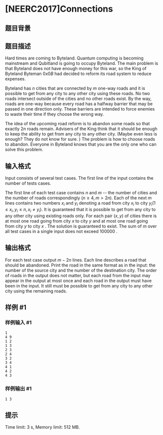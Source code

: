 # [NEERC2017]Connections

## 题目背景



## 题目描述



Hard times are coming to Byteland. Quantum computing is becoming mainstream and Qubitland is going to occupy Byteland. The main problem is that Byteland does not have enough money for this war, so the King of Byteland Byteman $0x0B$ had decided to reform its road system to reduce expenses.

Byteland has $n$ cities that are connected by $m$ one-way roads and it is possible to get from any city to any other city using these roads. No two roads intersect outside of the cities and no other roads exist. By the way, roads are one-way because every road has a halfway barrier that may be passed in one direction only. These barriers are intended to force enemies to waste their time if they choose the wrong way.

The idea of the upcoming road reform is to abandon some roads so that exactly $2n$ roads remain. Advisers of the King think that it should be enough to keep the ability to get from any city to any other city. (Maybe even less is enough? They do not know for sure. ) The problem is how to choose roads to abandon. Everyone in Byteland knows that you are the only one who can solve this problem.



## 输入格式



Input consists of several test cases. The first line of the input contains the number of tests cases.

The first line of each test case contains $n$ and $m$ -- the number of cities and the number of roads correspondingly $(n \ge 4 , m > 2n).$ Each of the next $m$ lines contains two numbers $x_i$ and $y_i$ denoting a road from city $x_{i}$ to city $y_{i} (1 \le x_{i}, y_{i} \le n , x_{i} ≠ y_{i}).$ It is guaranteed that it is possible to get from any city to any other city using existing roads only. For each pair $(x , y)$ of cities there is at most one road going from city $x$ to city $y$ and at most one road going from city $y$ to city $x$ . The solution is guaranteed to exist. The sum of $m$ over all test cases in a single input does not exceed $100 000$ .



## 输出格式



For each test case output $m − 2n$ lines. Each line describes a road that should be abandoned. Print the road in the same format as in the input: the number of the source city and the number of the destination city. The order of roads in the output does not matter, but each road from the input may appear in the output at most once and each road in the output must have been in the input. It still must be possible to get from any city to any other city using the remaining roads.



## 样例 #1

### 样例输入 #1
```
1
4 9
1 2
1 3
2 3
2 4
3 2
3 4
4 1
4 2
4 3
```

### 样例输出 #1

```
1 3
```

## 提示

Time limit: 3 s, Memory limit: 512 MB. 


